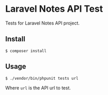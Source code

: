 # Laravel Notes API Test

Tests for Laravel Notes API project.

## Install

```
$ composer install
```

## Usage

```bash
$ ./vendor/bin/phpunit tests url
```

Where `url` is the API url to test.
